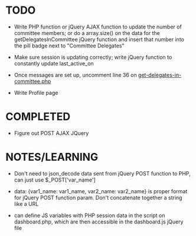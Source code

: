 # TODO

- Write PHP function or jQuery AJAX function to update the number of committee members; or do a array.size() on the data for the getDelegatesInCommittee jQuery function and insert that number into the pill badge next to "Committee Delegates"

- Make sure session is updating correctly; write jQuery function to constantly update last_active_on

- Once messages are set up, uncomment line 36 on [get-delegates-in-committee.php](/delegate/get-delegates-in-committee.php)

- Write Profile page

# COMPLETED

- Figure out POST AJAX JQuery

# NOTES/LEARNING

- Don't need to json_decode data sent from jQuery POST function to PHP, can just use $_POST['var_name']

- data: {var1_name: var1_name, var2_name: var2_name} is proper format for jQuery POST function param. Don't concatenate together a string like a URL

- can define JS variables with PHP session data in the script on dashboard.php, which are then accessible in the dashboard.js jQuery file